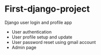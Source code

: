 # First-django-project
Django user login and profile app

* User authentication
* User profile setup and update
* User password reset using gmail account
* Admin page
